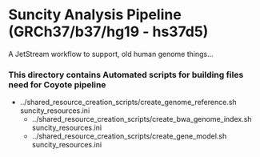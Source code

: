 # Suncity Analysis Pipeline (GRCh37/b37/hg19 - hs37d5)

A JetStream workflow to support, old human genome things...


### This directory contains Automated scripts for building files need for Coyote pipeline

* ../shared_resource_creation_scripts/create_genome_reference.sh suncity_resources.ini
  * ../shared_resource_creation_scripts/create_bwa_genome_index.sh suncity_resources.ini
  * ../shared_resource_creation_scripts/create_gene_model.sh suncity_resources.ini
